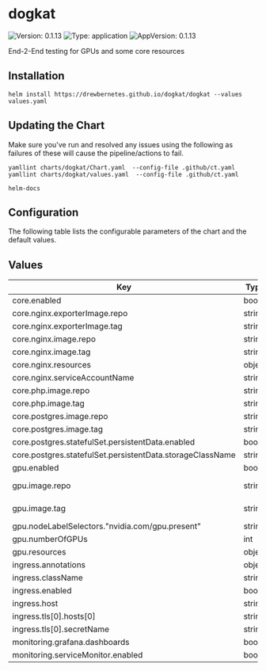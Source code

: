 # dogkat

![Version: 0.1.13](https://img.shields.io/badge/Version-0.1.13-informational?style=flat-square) ![Type: application](https://img.shields.io/badge/Type-application-informational?style=flat-square) ![AppVersion: 0.1.13](https://img.shields.io/badge/AppVersion-0.1.13-informational?style=flat-square)

End-2-End testing for GPUs and some core resources

## Installation

```shell
helm install https://drewbernetes.github.io/dogkat/dogkat --values values.yaml
```

## Updating the Chart

Make sure you've run and resolved any issues using the following as failures of these will cause the pipeline/actions to fail.
```
yamllint charts/dogkat/Chart.yaml  --config-file .github/ct.yaml
yamllint charts/dogkat/values.yaml  --config-file .github/ct.yaml

helm-docs
```

## Configuration

The following table lists the configurable parameters of the chart and the default values.

## Values

| Key | Type | Default | Description |
|-----|------|---------|-------------|
| core.enabled | bool | `false` |  |
| core.nginx.exporterImage.repo | string | `"nginx/nginx-prometheus-exporter@sha256"` |  |
| core.nginx.exporterImage.tag | string | `"6477cf3bddc4e042d3496856fb2e8e382301bac47fb18cb83924389717261cb1"` |  |
| core.nginx.image.repo | string | `"cgr.dev/chainguard/nginx"` |  |
| core.nginx.image.tag | string | `"latest"` |  |
| core.nginx.resources | object | `{}` |  |
| core.nginx.serviceAccountName | string | `"nginx"` |  |
| core.php.image.repo | string | `"drewviles/php-pdo@sha256"` |  |
| core.php.image.tag | string | `"4485f4a33423d3ca5cceb2600e72e32550ce98ce628c05dc175c7a5763faa616"` |  |
| core.postgres.image.repo | string | `"postgres@sha256"` |  |
| core.postgres.image.tag | string | `"d898b0b78a2627cb4ee63464a14efc9d296884f1b28c841b0ab7d7c42f1fffdf"` |  |
| core.postgres.statefulSet.persistentData.enabled | bool | `true` |  |
| core.postgres.statefulSet.persistentData.storageClassName | string | `"longhorn"` |  |
| gpu.enabled | bool | `false` |  |
| gpu.image.repo | string | `"nvcr.io/nvidia/k8s/cuda-sample@sha256"` | The repo to be used |
| gpu.image.tag | string | `"ac53daee629763d712e1361b77e4c4f4ad146148f9dffc6288a75732270c6e85"` | The tag to be used |
| gpu.nodeLabelSelectors."nvidia.com/gpu.present" | string | `"true"` |  |
| gpu.numberOfGPUs | int | `1` |  |
| gpu.resources | object | `{}` |  |
| ingress.annotations | object | `{}` |  |
| ingress.className | string | `"nginx"` |  |
| ingress.enabled | bool | `false` |  |
| ingress.host | string | `"test.example.uk"` |  |
| ingress.tls[0].hosts[0] | string | `"test.example.uk"` |  |
| ingress.tls[0].secretName | string | `"test-secret"` |  |
| monitoring.grafana.dashboards | bool | `false` |  |
| monitoring.serviceMonitor.enabled | bool | `false` |  |
